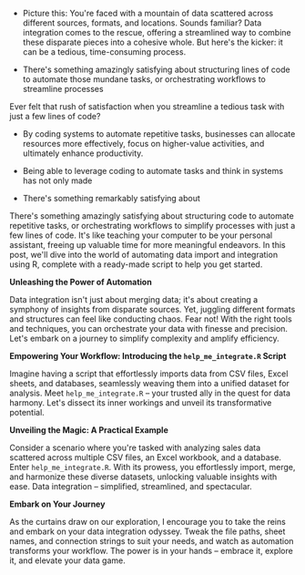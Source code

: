 - Picture this: You're faced with a mountain of data scattered across different sources, formats, and locations. Sounds familiar? Data integration comes to the rescue, offering a streamlined way to combine these disparate pieces into a cohesive whole. But here's the kicker: it can be a tedious, time-consuming process.

- There's something amazingly satisfying about structuring lines of code to automate those mundane tasks, or orchestrating workflows to streamline processes

Ever felt that rush of satisfaction when you streamline a tedious task with just a few lines of code? 

- By coding systems to automate repetitive tasks, businesses can allocate resources more effectively, focus on higher-value activities, and ultimately enhance productivity.

- Being able to leverage coding to automate tasks and think in systems has not only made


- There's something remarkably satisfying about

There's something amazingly satisfying about structuring code to automate repetitive tasks, or orchestrating workflows to simplify processes with just a few lines of code. It's like teaching your computer to be your personal assistant, freeing up valuable time for more meaningful endeavors. In this post, we'll dive into the world of automating data import and integration using R, complete with a ready-made script to help you get started.

**Unleashing the Power of Automation**

Data integration isn't just about merging data; it's about creating a symphony of insights from disparate sources. Yet, juggling different formats and structures can feel like conducting chaos. Fear not! With the right tools and techniques, you can orchestrate your data with finesse and precision. Let's embark on a journey to simplify complexity and amplify efficiency.

**Empowering Your Workflow: Introducing the `help_me_integrate.R` Script**

Imagine having a script that effortlessly imports data from CSV files, Excel sheets, and databases, seamlessly weaving them into a unified dataset for analysis. Meet `help_me_integrate.R` – your trusted ally in the quest for data harmony. Let's dissect its inner workings and unveil its transformative potential.

**Unveiling the Magic: A Practical Example**

Consider a scenario where you're tasked with analyzing sales data scattered across multiple CSV files, an Excel workbook, and a database. Enter `help_me_integrate.R`. With its prowess, you effortlessly import, merge, and harmonize these diverse datasets, unlocking valuable insights with ease. Data integration – simplified, streamlined, and spectacular.

**Embark on Your Journey**

As the curtains draw on our exploration, I encourage you to take the reins and embark on your data integration odyssey. Tweak the file paths, sheet names, and connection strings to suit your needs, and watch as automation transforms your workflow. The power is in your hands – embrace it, explore it, and elevate your data game.
